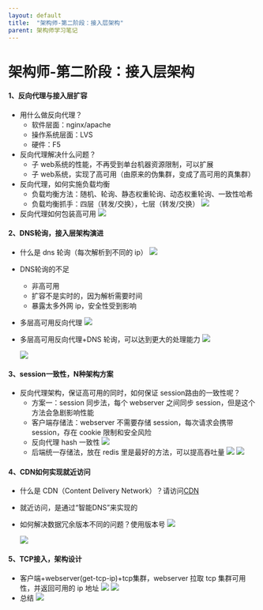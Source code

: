 ```yaml
---
layout: default
title:  "架构师-第二阶段：接入层架构"
parent: 架构师学习笔记
---
```


# 架构师-第二阶段：接入层架构
#### 1、反向代理与接入层扩容

- 用什么做反向代理？
	- 软件层面：nginx/apache
	- 操作系统层面：LVS
	- 硬件：F5
- 反向代理解决什么问题？
	- 子 web系统的性能，不再受到单台机器资源限制，可以扩展
	- 子 web系统，实现了高可用（由原来的伪集群，变成了高可用的真集群）
- 反向代理，如何实施负载均衡
	- 负载均衡方法：随机、轮询、静态权重轮询、动态权重轮询、一致性哈希
	- 负载均衡抓手：四层（转发/交换），七层（转发/交换）
	![](/assets/images/img/20.png)
- 反向代理如何包装高可用
	![](/assets/images/img/21.png)
#### 2、DNS轮询，接入层架构演进

- 什么是 dns 轮询（每次解析到不同的 ip）
	![](/assets/images/img/22.png)
- DNS轮询的不足
	- 非高可用
	- 扩容不是实时的，因为解析需要时间
	- 暴露太多外网 ip，安全性受到影响
- 多层高可用反向代理
	![](/assets/images/img/23.png)
- 多层高可用反向代理+DNS 轮询，可以达到更大的处理能力
	![](/assets/images/img/24.png)

	![](/assets/images/img/25.png)

#### 3、session一致性，N种架构方案

- 反向代理架构，保证高可用的同时，如何保证 session路由的一致性呢？
	- 方案一：session 同步法，每个 webserver 之间同步 session，但是这个方法会急剧影响性能
	- 客户端存储法：webserver 不需要存储 session，每次请求会携带 session，存在 cookie 限制和安全风险
	- 反向代理 hash 一致性
		![](/assets/images/img/26.png)
	- 后端统一存储法，放在 redis 里是最好的方法，可以提高吞吐量
		![](/assets/images/img/27.png)
	![](/assets/images/img/28.png)

#### 4、CDN如何实现就近访问

- 什么是 CDN（Content Delivery Network）？请访问[CDN](https://www.zhihu.com/question/36514327?rf=37353035)
- 就近访问，是通过“智能DNS”来实现的
- 如何解决数据冗余版本不同的问题？使用版本号
	![](/assets/images/img/29.png)

	![](/assets/images/img/30.png)

#### 5、TCP接入，架构设计

- 客户端+webserver(get-tcp-ip)+tcp集群，webserver 拉取 tcp 集群可用性，并返回可用的 ip 地址
	![](/assets/images/img/31.png)
	![](/assets/images/img/32.png)
- 总结
	![](/assets/images/img/33.png)


